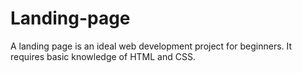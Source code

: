 # Landing-page
A landing page is an ideal web development project for beginners. It requires basic knowledge of HTML and CSS.
